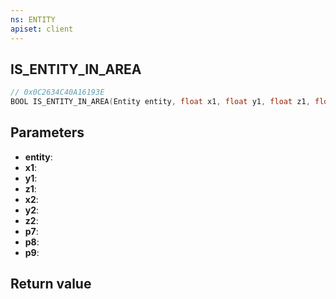 ```yaml
---
ns: ENTITY
apiset: client
---
```

## IS_ENTITY_IN_AREA

```c
// 0x0C2634C40A16193E
BOOL IS_ENTITY_IN_AREA(Entity entity, float x1, float y1, float z1, float x2, float y2, float z2, BOOL p7, BOOL p8, Any p9);
```


## Parameters
* **entity**:
* **x1**:
* **y1**:
* **z1**:
* **x2**:
* **y2**:
* **z2**:
* **p7**:
* **p8**:
* **p9**:

## Return value